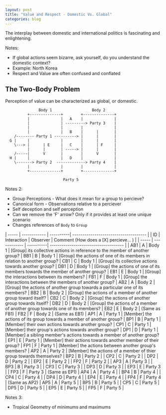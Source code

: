```yaml
---
layout: post
title: "Value and Respect - Domestic Vs. Global"
categories: blog
---
```


The interplay between domestic and international politics is fascinating and enlightening.

Notes:

* If global actions seem bizarre, ask yourself, do you understand the domestic context?
* Example: North Korea
* Respect and Value are often confused and conflated

## The Two-Body Problem

Perception of value can be characterized as global, or domestic.

	               Body 1                  Body 2
	          +--------------+        +--------------+
	          |              |   A    |              |
	          |              | ---------> Party 3    |
	          |              |        |              |
	          |              |   B    |      |       |
	    /-------- Party 1 ----------> |      |       |
	  G |     |              |        |      |       |
	    \---> |      | E     |   C    |      | F     |
	          |      |       | -----> |      |       |
	    /-----|      V       |        |      V       |
	  H |     |              |   D    |              |
	    \-------> Party 2  -------------> Party 4    |
	          |              |        |              |
	          +--------------+        +--------------+

	                          Party 5

Notes 2:

* Group Perceptions - What does it mean for a group to percieve?
* Canonical form - Observations relative to a perciever
* Self deception and self perception
* Can we remove the 'F' arrow? Only if it provides at least one unique scenario
* Changes references of `Body` to `Group`

| ----- | ------------ | ----------| ------------------------------------- |
| ID    | Interaction  | Observer  | Comment (How does a [X] percieve... ) |
| ----- | ------------ | ----------| ------------------------------------- |
| AB1   | A            | Body 1    | [Group] its collective actions in reference to the member of another group?
| BB1   | B            | Body 1    | [Group] the actions of one of its members in relation to another group?
| CB1   | C            | Body 1    | [Group] its collective actions towards another group?
| DB1   | D            | Body 1    | [Group] the actions of one of its members towards the member of another group?
| EB1   | E            | Body 1    | [Group] the interactions between its members?
| FB1   | F            | Body 1    | [Group] the interactions between the members of another group?
| AB2   | A            | Body 2    | [Group] the actions of another group towards a particular one of its members?
| BB2   | B            | Body 2    | [Group] the actions of a member of another group toward itself?
| CB2   | C            | Body 2    | [Group] the actions of another group towards itself?
| DB2   | D            | Body 2    | [Group] the actions of a member of another group towards one of its members?
| EB2   | E            | Body 2    | (Same as FB1)
| FB2   | F            | Body 2    | (Same as EB1)
| AP1   | A            | Party 1   | [Member] the actions of its group towards a member of another group?
| BP1   | B            | Party 1   | [Member] their own actions towards another group?
| CP1   | C            | Party 1   | [Member] their group's actions towards another group?
| DP1   | D            | Party 1   | [Member] a sibling member's actions towards a member of another group?
| EP1   | E            | Party 1   | [Member] their actions towards another member of their group?
| FP1   | F            | Party 1   | [Member] the actions between another group's members?
| AP2   | A            | Party 2   | [Member] the actions of a member of thier group towards themselves?
| BP2   | B            | Party 2   | 
| CP2   | C            | Party 2   | 
| DP2   | D            | Party 2   | 
| EP2   | E            | Party 2   | 
| FP2   | F            | Party 2   | 
| AP3   | A            | Party 3   | 
| BP3   | B            | Party 3   | 
| CP3   | C            | Party 3   | 
| DP3   | D            | Party 3   | 
| EP3   | E            | Party 3   | 
| FP3   | F            | Party 3   | (Same as EP1)
| AP4   | A            | Party 4   | 
| BP4   | B            | Party 4   | 
| CP4   | C            | Party 4   | 
| DP4   | D            | Party 4   | 
| EP4   | E            | Party 4   | 
| FP4   | F            | Party 4   | (Same as AP2)
| AP5   | A            | Party 5   | 
| BP5   | B            | Party 5   | 
| CP5   | C            | Party 5   | 
| DP5   | D            | Party 5   | 
| EP5   | E            | Party 5   | 
| FP5   | F            | Party 5   | 


Notes 3:

* Tropical Geometry of minimums and maximums
